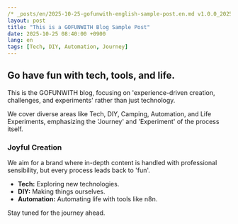 ```yaml
---
/* _posts/en/2025-10-25-gofunwith-english-sample-post.en.md v1.0.0_202510250840 */
layout: post
title: "This is a GOFUNWITH Blog Sample Post"
date: 2025-10-25 08:40:00 +0900
lang: en
tags: [Tech, DIY, Automation, Journey]
---
```


## Go have fun with tech, tools, and life.

This is the GOFUNWITH blog, focusing on 'experience-driven creation, challenges, and experiments' rather than just technology.

We cover diverse areas like Tech, DIY, Camping, Automation, and Life Experiments, emphasizing the 'Journey' and 'Experiment' of the process itself.

### Joyful Creation

We aim for a brand where in-depth content is handled with professional sensibility, but every process leads back to 'fun'.

- **Tech:** Exploring new technologies.
- **DIY:** Making things ourselves.
- **Automation:** Automating life with tools like n8n.

Stay tuned for the journey ahead.
